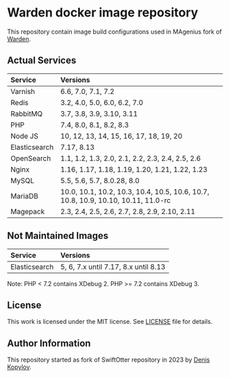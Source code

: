 # Warden docker image repository

This repository contain image build configurations used in MAgenius fork of [Warden](https://github.com/magenius-team/warden).

## Actual Services

|Service| Versions                                                                                    |
|:--|:--------------------------------------------------------------------------------------------|
| Varnish | 6.6, 7.0, 7.1, 7.2                                                                          |
| Redis | 3.2, 4.0, 5.0, 6.0, 6.2, 7.0                                                                |
| RabbitMQ | 3.7, 3.8, 3.9, 3.10, 3.11                                                                   |
| PHP | 7.4, 8.0, 8.1, 8.2, 8.3                                                                     |
| Node JS | 10, 12, 13, 14, 15, 16, 17, 18, 19, 20                                                      |
| Elasticsearch | 7.17, 8.13 |
| OpenSearch | 1.1, 1.2, 1.3, 2.0, 2.1, 2.2, 2.3, 2.4, 2.5, 2.6                                            |
| Nginx | 1.16, 1.17, 1.18, 1.19, 1.20, 1.21, 1.22, 1.23                                              |
| MySQL | 5.5, 5.6, 5.7, 8.0.28, 8.0                                                                  |
| MariaDB | 10.0, 10.1, 10.2, 10.3, 10.4, 10.5, 10.6, 10.7, 10.8, 10.9, 10.10, 10.11, 11.0-rc           |
| Magepack | 2.3, 2.4, 2.5, 2.6, 2.7, 2.8, 2.9, 2.10, 2.11                                               |

## Not Maintained Images

|Service| Versions                                                                                    |
|:--|:--------------------------------------------------------------------------------------------|
| Elasticsearch | 5, 6, 7.x until 7.17, 8.x until 8.13 |

Note: PHP < 7.2 contains XDebug 2.  PHP >= 7.2 contains XDebug 3.

## License

This work is licensed under the MIT license. See [LICENSE](https://github.com/magenius-team/warden-images/blob/main/LICENSE) file for details.

## Author Information

This repository started as fork of SwiftOtter repository in 2023 by [Denis Kopylov](https://magenius.team/).

